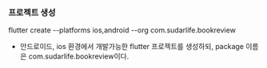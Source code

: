 ### 프로젝트 생성
flutter create --platforms ios,android --org com.sudarlife.bookreview
- 안드로이드, ios 환경에서 개발가능한 flutter 프로젝트를 생성하되, package 이름은 com.sudarlife.bookreview이다.

